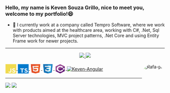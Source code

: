 ### Hello, my name is Keven Souza Grillo, nice to meet you, welcome to my portfolio!😄

- 🔭 I currently work at a company called Tempro Software, where we work with products aimed at the healthcare area, working with C#, .Net, Sql Server technologies, MVC project patterns, .Net Core and using Entity Frame work for newer projects. 

<hr>
 <div align="center">
   <a href="https://github.com/Kievgrillo">
   <img height="180em" src="https://github-readme-stats.vercel.app/api?username=Kievgrillo&show_icons=true&theme=light&include_all_commits=true&count_private=true"/>
   <img height="180em" src="https://github-readme-stats.vercel.app/api/top-langs/?username=Kievgrillo&layout=compact&langs_count=7&theme=light"/>
 </div>
  
<div style="display: inline_block"><br>
  <img align="center" alt="Keven-Js" height="30" width="35" src="https://raw.githubusercontent.com/devicons/devicon/master/icons/javascript/javascript-plain.svg">
  <img align="center" alt="Keven-Ts" height="30" width="35" src="https://raw.githubusercontent.com/devicons/devicon/master/icons/typescript/typescript-plain.svg">
  <img align="center" alt="Keven-HTML" height="30" width="35" src="https://raw.githubusercontent.com/devicons/devicon/master/icons/html5/html5-original.svg">
  <img align="center" alt="Keven-CSS" height="30" width="35" src="https://raw.githubusercontent.com/devicons/devicon/master/icons/css3/css3-original.svg">
  <img align="center" alt="Keven-Csharp" height="30" width="35" src="https://raw.githubusercontent.com/devicons/devicon/master/icons/csharp/csharp-original.svg">
  <img align="center" alt="Keven-Angular" height="30" width="35" src="https://cdn.jsdelivr.net/gh/devicons/devicon/icons/angularjs/angularjs-original.svg"/>       
  <img align="right" alt="Rafa-pic" height="150" style="border-radius:50px;" src="https://media.giphy.com/media/T2AIC0QXBndgpfKNeE/giphy.gif">
</div>
<hr>
  
<div> 
  <a href="https://www.instagram.com/kevegrillo/" target="_blank"><img src="https://img.shields.io/badge/-Instagram-%23E4405F?style=for-the-badge&logo=instagram&logoColor=white" target="_blank"></a>
  <a href="https://www.linkedin.com/in/keven-souza-grillo-3417a9127/" target="_blank"><img src="https://img.shields.io/badge/-LinkedIn-%230077B5?style=for-the-badge&logo=linkedin&logoColor=white" target="_blank"></a> 
 
<!--  ![Snake animation](https://github.com/Kievgrillo/blob/output/github-contribution-grid-snake.svg) -->
 
</div>
